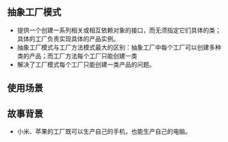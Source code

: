 
## 抽象工厂模式
- 提供一个创建一系列相关或相互依赖对象的接口，而无须指定它们具体的类；具体的工厂负责实现具体的产品实例。
- 抽象工厂模式与工厂方法模式最大的区别：抽象工厂中每个工厂可以创建多种类的产品；而工厂方法每个工厂只能创建一类  
- 解决了工厂模式每个工厂只能创建一类产品的问题。

## 使用场景


## 故事背景
- 小米、苹果的工厂既可以生产自己的手机，也能生产自己的电脑。


